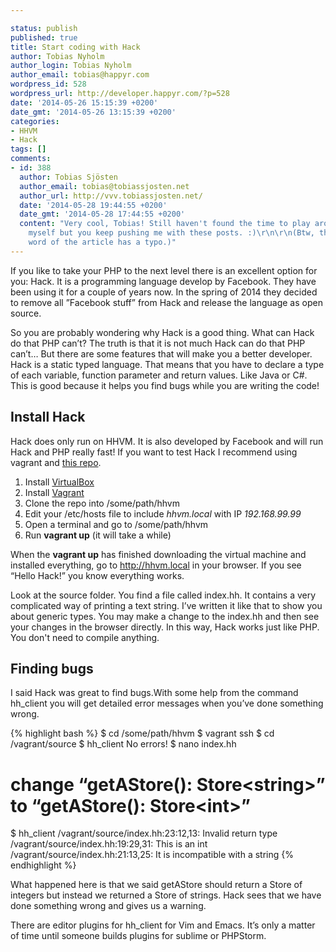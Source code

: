 ```yaml
---

status: publish
published: true
title: Start coding with Hack
author: Tobias Nyholm
author_login: Tobias Nyholm
author_email: tobias@happyr.com
wordpress_id: 528
wordpress_url: http://developer.happyr.com/?p=528
date: '2014-05-26 15:15:39 +0200'
date_gmt: '2014-05-26 13:15:39 +0200'
categories:
- HHVM
- Hack
tags: []
comments:
- id: 388
  author: Tobias Sjösten
  author_email: tobias@tobiassjosten.net
  author_url: http://vvv.tobiassjosten.net/
  date: '2014-05-28 19:44:55 +0200'
  date_gmt: '2014-05-28 17:44:55 +0200'
  content: "Very cool, Tobias! Still haven't found the time to play around with Hack
    myself but you keep pushing me with these posts. :)\r\n\r\n(Btw, the very last
    word of the article has a typo.)"
---
```


If you like to take your PHP to the next level there is an excellent option for you: Hack. It is a programming language develop by Facebook. They have been using it for a couple of years now. In the spring of 2014 they decided to remove all ”Facebook stuff” from Hack and release the language as open source.


So you are probably wondering why Hack is a good thing. What can Hack do that PHP can’t? The truth is that it is not much Hack can do that PHP can’t… But there are some features that will make you a better developer. Hack is a static typed language. That means that you have to declare a type of each variable, function parameter and return values. Like Java or C#. This is good because it helps you find bugs while you are writing the code!

<h2>Install Hack</h2>

Hack does only run on HHVM. It is also developed by Facebook and will run Hack and PHP really fast! If you want to test Hack I recommend using vagrant and <a href="https://github.com/Nyholm/vagrant-hhvm">this repo</a>.

<ol>
<li>Install <a href="https://www.virtualbox.org/">VirtualBox</a></li>
<li>Install <a href="http://docs.vagrantup.com/v2/installation/">Vagrant</a></li>
<li>Clone the repo into /some/path/hhvm</li>
<li>Edit your /etc/hosts file to include <em>hhvm.local</em> with IP <em>192.168.99.99</em></li>
<li>Open a terminal and go to /some/path/hhvm</li>
<li>Run <strong>vagrant up</strong> (it will take a while)</li>
</ol>

When the <strong>vagrant up</strong> has finished downloading the virtual machine and installed everything, go to http://hhvm.local in your browser. If you see “Hello Hack!” you know everything works.


Look at the source folder. You find a file called index.hh. It contains a very complicated way of printing a text string. I’ve written it like that to show you about generic types. You may make a change to the index.hh and then see your changes in the browser directly. In this way, Hack works just like PHP. You don't need to compile anything.

<h2>Finding bugs</h2>

I said Hack was great to find bugs.With some help from the command hh_client you will get detailed error messages when you’ve done something wrong.


{% highlight bash %}
$ cd /some/path/hhvm
$ vagrant ssh
$ cd /vagrant/source
$ hh_client
No errors!
$ nano index.hh
# change “getAStore(): Store&lt;string&gt;” to “getAStore(): Store&lt;int&gt;”
$ hh_client
 /vagrant/source/index.hh:23:12,13: Invalid return type
 /vagrant/source/index.hh:19:29,31: This is an int
 /vagrant/source/index.hh:21:13,25: It is incompatible with a string
{% endhighlight %}


What happened here is that we said getAStore should return a Store of integers but instead we returned a Store of strings. Hack sees that we have done something wrong and gives us a warning.


There are editor plugins for hh_client for Vim and Emacs. It’s only a matter of time until someone builds plugins for sublime or PHPStorm.


